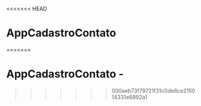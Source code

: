 <<<<<<< HEAD
# AppCadastroContato
=======
# AppCadastroContato -
>>>>>>> 000aeb73f79721f31c0de8ce215014331e6892a1
